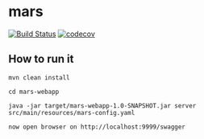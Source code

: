 # mars


[![Build Status](https://travis-ci.org/rodolfodpk/mars.svg?branch=master)](https://travis-ci.org/rodolfodpk/mars)
[![codecov](https://codecov.io/gh/rodolfodpk/mars/branch/master/graph/badge.svg)](https://codecov.io/gh/rodolfodpk/mars)

## How to run it

```
mvn clean install

cd mars-webapp

java -jar target/mars-webapp-1.0-SNAPSHOT.jar server src/main/resources/mars-config.yaml

now open browser on http://localhost:9999/swagger
```
